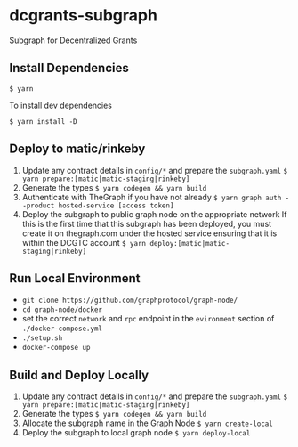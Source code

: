 # dcgrants-subgraph
Subgraph for Decentralized Grants

## Install Dependencies
`$ yarn`

To install dev dependencies

`$ yarn install -D`

## Deploy to matic/rinkeby
1) Update any contract details in `config/*` and prepare the `subgraph.yaml`
`$ yarn prepare:[matic|matic-staging|rinkeby]`
2) Generate the types
`$ yarn codegen && yarn build`
4) Authenticate with TheGraph if you have not already
`$ yarn graph auth --product hosted-service [access token]`
4) Deploy the subgraph to public graph node on the appropriate network
 If this is the first time that this subgraph has been deployed, you must create it on thegraph.com under the hosted service ensuring that it is within the DCGTC account
`$ yarn deploy:[matic|matic-staging|rinkeby]`


## Run Local Environment
- `git clone https://github.com/graphprotocol/graph-node/`
- `cd graph-node/docker`
- set the correct `network` and `rpc` endpoint in the `evironment` section of `./docker-compose.yml`
- `./setup.sh`
- `docker-compose up`

## Build and Deploy Locally
1) Update any contract details in `config/*` and prepare the `subgraph.yaml`
`$ yarn prepare:[matic|matic-staging|rinkeby]`
2) Generate the types
`$ yarn codegen && yarn build`
3) Allocate the subgraph name in the Graph Node
`$ yarn create-local`
4) Deploy the subgraph to local graph node
`$ yarn deploy-local`




